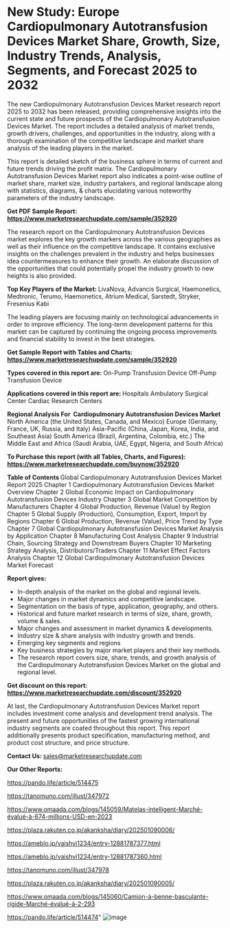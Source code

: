 # New Study: Europe Cardiopulmonary Autotransfusion Devices Market Share, Growth, Size, Industry Trends, Analysis, Segments, and Forecast 2025 to 2032

The new Cardiopulmonary Autotransfusion Devices Market research report 2025 to 2032 has been released, providing comprehensive insights into the current state and future prospects of the Cardiopulmonary Autotransfusion Devices Market. The report includes a detailed analysis of market trends, growth drivers, challenges, and opportunities in the industry, along with a thorough examination of the competitive landscape and market share analysis of the leading players in the market.

This report is detailed sketch of the business sphere in terms of current and future trends driving the profit matrix. The Cardiopulmonary Autotransfusion Devices Market report also indicates a point-wise outline of market share, market size, industry partakers, and regional landscape along with statistics, diagrams, &amp; charts elucidating various noteworthy parameters of the industry landscape.

<strong><b>Get PDF Sample Report: <a href=https://www.marketresearchupdate.com/sample/352920>https://www.marketresearchupdate.com/sample/352920</a></b></strong>

The research report on the Cardiopulmonary Autotransfusion Devices market explores the key growth markers across the various geographies as well as their influence on the competitive landscape. It contains exclusive insights on the challenges prevalent in the industry and helps businesses idea countermeasures to enhance their growth. An elaborate discussion of the opportunities that could potentially propel the industry growth to new heights is also provided.

<strong><b>Top Key Players of the Market:
</b></strong>LivaNova, Advancis Surgical, Haemonetics, Medtronic, Terumo, Haemonetics, Atrium Medical, Sarstedt, Stryker, Fresenius Kabi<strong><b>
</b></strong>

The leading players are focusing mainly on technological advancements in order to improve efficiency. The long-term development patterns for this market can be captured by continuing the ongoing process improvements and financial stability to invest in the best strategies.

<strong><b>Get Sample Report with Tables and Charts: <a href=https://www.marketresearchupdate.com/sample/352920>https://www.marketresearchupdate.com/sample/352920</a></b></strong>

<strong><b>Types covered in this report are:
</b></strong>On-Pump Transfusion Device
Off-Pump Transfusion Device<strong><b>
</b></strong>

<strong><b>Applications covered in this report are:
</b></strong>Hospitals
Ambulatory Surgical Center
Cardiac Research Centers<strong><b>
</b></strong>

<strong><b>Regional Analysis For  Cardiopulmonary Autotransfusion Devices Market</b></strong><strong><b>
</b></strong>North America (the United States, Canada, and Mexico)
Europe (Germany, France, UK, Russia, and Italy)
Asia-Pacific (China, Japan, Korea, India, and Southeast Asia)
South America (Brazil, Argentina, Colombia, etc.)
The Middle East and Africa (Saudi Arabia, UAE, Egypt, Nigeria, and South Africa)

<strong><b>To Purchase this report (with all Tables, Charts, and Figures): <a href=https://www.marketresearchupdate.com/buynow/352920>https://www.marketresearchupdate.com/buynow/352920</a></b></strong>

<strong><b>Table of Contents</b></strong><strong><b>
</b></strong>Global Cardiopulmonary Autotransfusion Devices Market Report 2025
Chapter 1 Cardiopulmonary Autotransfusion Devices Market Overview
Chapter 2 Global Economic Impact on Cardiopulmonary Autotransfusion Devices Industry
Chapter 3 Global Market Competition by Manufacturers
Chapter 4 Global Production, Revenue (Value) by Region
Chapter 5 Global Supply (Production), Consumption, Export, Import by Regions
Chapter 6 Global Production, Revenue (Value), Price Trend by Type
Chapter 7 Global Cardiopulmonary Autotransfusion Devices Market Analysis by Application
Chapter 8 Manufacturing Cost Analysis
Chapter 9 Industrial Chain, Sourcing Strategy and Downstream Buyers
Chapter 10 Marketing Strategy Analysis, Distributors/Traders
Chapter 11 Market Effect Factors Analysis
Chapter 12 Global Cardiopulmonary Autotransfusion Devices Market Forecast

<strong><b>Report gives:</b></strong>

- In-depth analysis of the market on the global and regional levels.
- Major changes in market dynamics and competitive landscape.
- Segmentation on the basis of type, application, geography, and others.
- Historical and future market research in terms of size, share, growth, volume &amp; sales.
- Major changes and assessment in market dynamics &amp; developments.
- Industry size &amp; share analysis with industry growth and trends.
- Emerging key segments and regions
- Key business strategies by major market players and their key methods.
- The research report covers size, share, trends, and growth analysis of the Cardiopulmonary Autotransfusion Devices Market on the global and regional level.

<strong><b>Get discount on this report: <a href=https://www.marketresearchupdate.com/discount/352920>https://www.marketresearchupdate.com/discount/352920</a></b></strong>

At last, the Cardiopulmonary Autotransfusion Devices Market report includes investment come analysis and development trend analysis. The present and future opportunities of the fastest growing international industry segments are coated throughout this report. This report additionally presents product specification, manufacturing method, and product cost structure, and price structure.

<strong><b>Contact Us:
</b></strong>sales@marketresearchupdate.com

<strong>Our Other Reports:</strong>

<a href=https://pando.life/article/514475>https://pando.life/article/514475</a>

<a href=https://tanomuno.com/illust/347972>https://tanomuno.com/illust/347972</a>

<a href=https://www.omaada.com/blogs/145059/Matelas-intelligent-Marché-évalué-à-674-millions-USD-en-2023>https://www.omaada.com/blogs/145059/Matelas-intelligent-Marché-évalué-à-674-millions-USD-en-2023</a>

<a href=https://plaza.rakuten.co.jp/akanksha/diary/202501090006/>https://plaza.rakuten.co.jp/akanksha/diary/202501090006/</a>

<a href=https://ameblo.jp/vaishvi1234/entry-12881787377.html>https://ameblo.jp/vaishvi1234/entry-12881787377.html</a>

<a href=https://ameblo.jp/vaishvi1234/entry-12881787360.html>https://ameblo.jp/vaishvi1234/entry-12881787360.html</a>

<a href=https://tanomuno.com/illust/347978>https://tanomuno.com/illust/347978</a>

<a href=https://plaza.rakuten.co.jp/akanksha/diary/202501090005/>https://plaza.rakuten.co.jp/akanksha/diary/202501090005/</a>

<a href=https://www.omaada.com/blogs/145060/Camion-à-benne-basculante-rigide-Marché-évalué-à-2-293>https://www.omaada.com/blogs/145060/Camion-à-benne-basculante-rigide-Marché-évalué-à-2-293</a>

<a href=https://pando.life/article/514474>https://pando.life/article/514474</a>"
![image](https://github.com/user-attachments/assets/8d47cb4b-1965-42a1-8465-16a9a45763e3)

